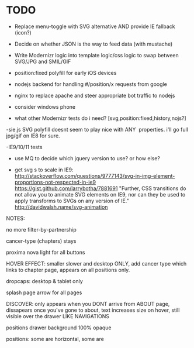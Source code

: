 TODO
=====

- Replace menu-toggle with SVG alternative AND provide IE fallback (icon?)

- Decide on whether JSON is the way to feed data (with mustache)

- Write Modernizr logic into template logic/css logic to swap between SVG/JPG and SMIL/GIF

- position:fixed polyfill for early iOS devices



- nodejs backend for handling #/position/x requests from google

- nginx to replace apache and steer appropriate bot traffic to nodejs

- consider windows phone

- what other Modernizr tests do i need? [svg,position:fixed,history,nojs?]

-sie.js SVG polyfill doesnt seem to play nice with ANY <IMG> properties. i'll go full jpg/gif on IE8 for sure.

-IE9/10/11 tests

- use MQ to decide which jquery version to use? or how else?

- get svg <img>s to scale in IE9: http://stackoverflow.com/questions/9777143/svg-in-img-element-proportions-not-respected-in-ie9
	https://gist.github.com/larrybotha/7881691
	"Further, CSS transitions do not allow you to animate SVG elements on IE9, nor can they be used to apply transforms to SVGs on any version of IE."
	http://davidwalsh.name/svg-animation

NOTES:

no more filter-by-partnership

cancer-type (chapters) stays

proxima nova light for all buttons

HOVER EFFECT: smaller slower and desktop ONLY, add cancer type which links to chapter page, appears on all positions only.

dropcaps: desktop & tablet only

splash page arrow for all pages

DISCOVER: only appears when you DONT arrive from ABOUT page, dissapears once you've gone to about, text increases size on hover, still visible over the drawer LIKE NAVIGATIONS

positions drawer background 100% opaque

positions: some are horizontal, some are

